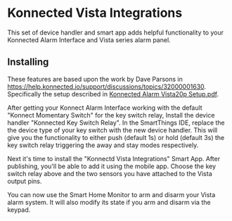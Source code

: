 # Konnected Vista Integrations

This set of device handler and smart app adds helpful functionality to your Konnected Alarm Interface and Vista series alarm panel.

## Installing

These features are based upon the work by Dave Parsons in https://help.konnected.io/support/discussions/topics/32000001630. Specifically the setup described in [Konnected Alarm Vista20p Setup.pdf](https://help.konnected.io/helpdesk/attachments/32004430083).

After getting your Konnect Alarm Interface working with the default "Konnect Momentary Switch" for the key switch relay, Install the device handler "Konnected Key Switch Relay". In the SmartThings IDE, replace the the device type of your key switch with the  new device handler. This will give you the functionality to either push (default 1s) or hold (default 3s) the key switch relay triggering the away and stay modes respectively.

Next it's time to install the "Konnectd Vista Integrations" Smart App. After publishing, you'll be able to add it using the mobile app. Choose the key switch relay above and the two sensors you have attached to the Vista output pins.

You can now use the Smart Home Monitor to arm and disarm your Vista alarm system. It will also modify its state if you arm and disarm via the keypad.
